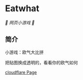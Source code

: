 
# Eatwhat

_🦌 网页小游戏 🥛_

</div>


## 简介

小游戏：欧气大比拼

把贴图换成透明的，看看你的欧气如何

[cloudflare Page](https://qwq.cloudreflection.ml/eat/index.html)
